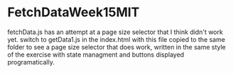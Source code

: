 # FetchDataWeek15MIT

fetchData.js has an attempt at a page size selector that I think didn't work yet. 
switch to getData1.js in the index.html with this file copied to the same folder to see a page size selector that does work, written in the same style of the exercise with state managment and buttons displayed programatically.
